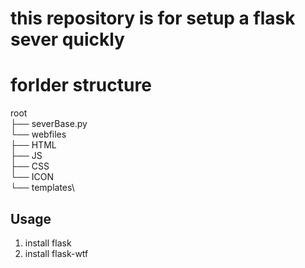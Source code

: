# this repository is for setup a flask sever quickly
# forlder structure
<!-- root/(severBase.py,webfiles/(HTML/,JS/,CSS/,ICON/templates/)) -->

 root\
 ├── severBase.py\
 └── webfiles\
     ├── HTML\
     ├── JS\
     ├── CSS\
     └── ICON\
         └── templates\
## Usage


1. install flask
2. install flask-wtf
